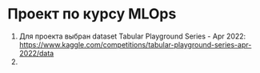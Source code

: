 # Проект по курсу MLOps
1. Для проекта выбран dataset Tabular Playground Series - Apr 2022: https://www.kaggle.com/competitions/tabular-playground-series-apr-2022/data
2. 